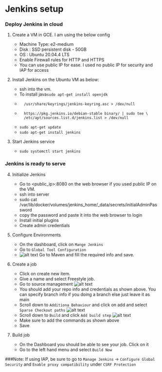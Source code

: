 # Jenkins setup

### Deploy Jenkins in cloud

1. Create a VM in GCE. I am using the below config
    - Machine Type: e2-medium
    - Disk : SSD persistent disk - 50GB
    - OS : Ubuntu 20.04.4 LTS
    - Enable Firewall rules for HTTP and HTTPS
    - You can use public IP for ease. I used no public IP for security and IAP for access

2. Install Jenkins on the Ubuntu VM as below:
    - ssh into the vm.
    - To install java```sudo apt-get install openjdk```
    - ```curl -fsSL https://pkg.jenkins.io/debian-stable/jenkins.io.key | sudo tee \
        /usr/share/keyrings/jenkins-keyring.asc > /dev/null
    - ```echo deb [signed-by=/usr/share/keyrings/jenkins-keyring.asc] \
        https://pkg.jenkins.io/debian-stable binary/ | sudo tee \
        /etc/apt/sources.list.d/jenkins.list > /dev/null
    - ```sudo apt-get update```
    - ```sudo apt-get install jenkins```

3. Start Jenkins service
    - ```sudo systemctl start jenkins```

### Jenkins is ready to serve

4. Initialize Jenkins
    - Go to <public_ip>:8080 on the web browser if you used public IP on the VM.
    - ssh into server
    - sudo cat /var/lib/docker/volumes/jenkins_home/_data/secrets/initialAdminPassword
    - copy the password and paste it into the web browser to login
    - Install initial plugins
    - Create admin credentials

5. Configure Environments
    - On the dashboard, click on ```Mange Jenkins```
    - Go to ```Global Tool Configuration```
    - ![alt text](https://github.com/chatrathabhishek/devops-practice/tree/main/images/install_tools.png)
        Go to Maven and fill the required info and save.

6. Create a job
    - Click on create new item.
    - Give a name and select Freestyle job.
    - Go to source management
        ![alt text](https://github.com/chatrathabhishek/devops-practice/tree/main/images/source_mgmt.png)
    - You should add your repo info and credentials as shown above. You can specify branch info if you doing a branch else just leave it as main
    - Scroll down to ```Additiona Behaviour``` and click on add and select ```Sparse Checkout paths```
        ![alt text](https://github.com/chatrathabhishek/devops-practice/tree/main/images/addnl_behaviour.png)
    - Scroll down to ```Build``` and click ```Add build step```
        ![alt text](https://github.com/chatrathabhishek/devops-practice/tree/main/images/build.png)
    - Make sure to add the commands as shown above
    - Save

7. Build job
    - On the Dashboard you should be able to see your job. Click on it
    - Go to the left hand menu and select ```Build Now```


###Note: 
If using IAP, be sure to go to ```Manage Jenkins``` -> ```Configure Global Security``` and ```Enable proxy compatibility``` under ```CSRF Protection```
